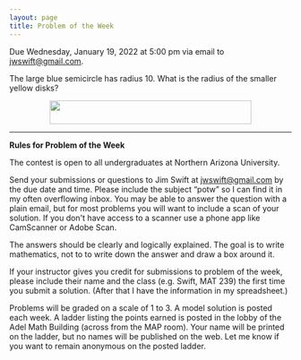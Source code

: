 ```yaml
---
layout: page
title: Problem of the Week
---
```


Due Wednesday, January 19, 2022 at 5:00 pm via email to 
<a href="mailto:jwswift@gmail.com?subject=potw" target="_blank">jwswift@gmail.com</a>.
<p>
The large blue semicircle has radius 10.  What is the radius of the smaller yellow disks?
<center>
<img src = "https://naumathstat.github.io/problem-of-the-week/files/images/2022-01-19.png" 
style="width:360px;height:42">
</center>
<hr>
<b>Rules for Problem of the Week</b>
<p>
The contest is open to all undergraduates at Northern Arizona University.
<p>
Send your submissions or questions to Jim Swift at
<a href="mailto:jwswift@gmail.com?subject=potw" target="_blank">jwswift@gmail.com</a> by the due date and time.
Please include the subject &ldquo;potw&rdquo; so I can find it in my often overflowing inbox.
You may be able to answer the question with a plain email, but for most problems you will want to 
include a scan of your solution.  If you don't have access to a scanner use a phone app like
CamScanner or Adobe Scan.
<p>The answers should be clearly and logically explained.  The goal is to write mathematics, not to
 to write down the answer and draw a box around it.
<p>
	If your instructor gives you credit for submissions to problem of the week, please include their name
	and the class  (e.g. Swift, MAT 239) the first time you submit a solution.  
(After that I have the information in my spreadsheet.)
</p><p>
	Problems will be graded on a scale of 1 to 3.  A model solution is posted each week.
	A ladder listing the points earned is posted in the lobby of the Adel Math Building 
	(across from the MAP room).  Your name will be printed on the ladder, but no names will be published on the web.
	Let me know if you want to remain anonymous on the posted ladder.
</p>